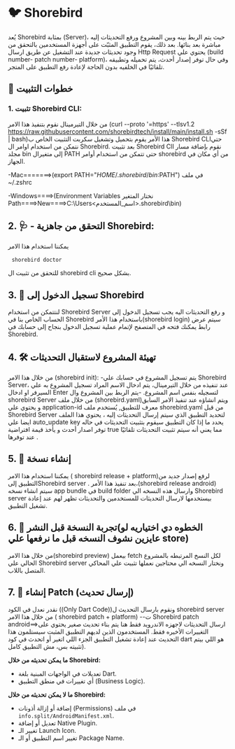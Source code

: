 # 🐦 Shorebird 
يُعد Shorebird بمثابة (Server)، حيث يتم  الربط بينه وبين المشروع ورفع التحديثات إليه مباشرة بعد بنائها. بعد ذلك، يقوم التطبيق المثبّت على أجهزة المستخدمين بالتحقق من وجود تحديثات جديدة عند التشغيل عن طريق ارسال Http Request يحتوي علي (build number- patch number- platform)، وفي حال توفر إصدار أحدث، يتم تحميله وتطبيقه تلقائيًا في الخلفيه بدون الحاجة لإعادة رفع التطبيق على المتجر.

## 🔧 خطوات التثبيت

### 1. تثبيت Shorebird CLI:
من خلال التيرمينال نقوم بتنفيذ هذا الامر
(curl --proto '=https' --tlsv1.2 https://raw.githubusercontent.com/shorebirdtech/install/main/install.sh -sSf | bash)هذا الأمر يقوم بتحميل وتشغيل سكربت التثبيت الخاص ب Shorebird CLIحتي نتمكن من استخدام اوامر ال Shorebird.
بعد تثبيت Shorebird ClI نقوم بإضافة مسار مجلد bin إلى متغيرال PATH حتى تتمكن من استخدام أوامر shorebird من أي مكان في الجهاز.

-Mac=======>(export PATH="$HOME/.shorebird/bin:$PATH")  في ملف ~/.zshrc


-Windows====>(Environment Variables نختار المتغير Path====>New====>C:\Users\<اسم_المستخدم>\.shorebird\bin)




## 2. 🩺 - التحقق من جاهزية Shorebird: 
يمكننا استخدام هذا الامر<pre> ``` shorebird doctor ``` </pre> للتحقق من تثبيت ال shorebird cli بشكل صحيح. 





## 3. 🔑 تسجيل الدخول إلى Shorebird

لنتتمكن من استخدام  Shorebird Server و رفع التحديثات اليه يجب تسجيل الدخول إلى الحساب الخاص بنا  في Shorebird باستخدام  هذا الأمر(shorebird login) سيتم عرض رابط يمكنك فتحه في المتصفح لإتمام عملية تسجيل الدخول بنجاح إلى حسابك في Shorebird.




## 4. 🛠️ تهيئة المشروع لاستقبال التحديثات

من خلال هذا الامر (shorebird init):
-يتم تسجيل المشروع في حسابك علي Shorebird Server، عند تنفيذه من خلال التيرمينال، يتم ادخال الاسم المراد تسجيل المشروع به علي السيرفر او ادخال Enter لتسجيله بنفس اسم المشروع.
-يتم الربط بين المشروع وال shorebird Server من خلال ملف (shorebird.yaml)ويتم انشاؤه عند تنفيذ الامر السابق و يحتوي علي application-id معرف للتطبيق, يُستخدم ملف shorebird.yaml من قبل Shorebird Server لتحديد التطبيق الذي سيتم إرسال التحديثات إليه ، يحتوي هذا الملف ايضا علي  auto_update key  يحدد ما إذا كان التطبيق سيقوم بتثبيت التحديثات في حاله توفر اصدار أحدث و يأخذ قيمة افتراضية true مما يعني أنه سيتم تثبيت التحديثات تلقائيًا عند توفرها .




## 5. 🚀 إنشاء نسخة

يمكننا  استخدام هذا الامر ( shorebird release + platform)لرفع إصدار جديد من التطبيق إلىShorebird server .
بعد تنفيذ هذا الأمر،(shorebird release android) سيتم انشاء نسخه app bundle في build folder وارسال هذه النسخه الي Shorebird server  بيستخدمها لارسال التحديثات للمستخدمين والتحديثات تظهر لهم عند إعادة تشغيل التطبيق.


## 6. 👀 تجربة النسخة قبل النشر(الخطوه دي اختياريه لو عايزين نشوف النسخه قبل ما نرفعها علي store)

 من خلال هذا الامر(shorebird preview)  بيعمل fetch لكل النسخ المرتبطه بالمشروع الحالي علي Shorebird server ونختار النسخه الي محتاجين نعملها تثبيت  علي المحاكي المتصل باللاب. 



## 7. 🚀 إنشاء Patch (إرسال تحديث)

نقدر نعدل في الكود ((Only Dart Code))ونقوم بارسال التحديث ل shorebird server من خلال هذا الامر ( shorebird patch + platform)
--ت  Shorebird patch android==>ارسال التحديثات لاجهزه الاندرويد فقط هنا يتم بناء تحديث صغير يحتوي على التغييرات الأخيره فقط.
المستخدمون الذين لديهم التطبيق المثبت سيستلمون هذا التحديث عند إعادة تشغيل التطبيق الجزء اللي اتغير أو اتحدث في كود dart هو اللي بيتم تثبيته بس، مش التطبيق كامل).





**ما يمكن تحديثه من خلال Shorebird:**
- تعديلات في الواجهات المبنية بلغة Dart.  
- أي تغييرات في منطق التطبيق (Business Logic).



**ما لا يمكن تحديثه من خلال Shorebird:**
- إضافة أو إزالة أذونات (Permissions) في ملف `info.split/AndroidManifest.xml`.  
- تعديل أو إضافة Native Plugin.  
- تغيير الـ Launch Icon.  
- تغيير اسم التطبيق أو الـ Package Name.

















